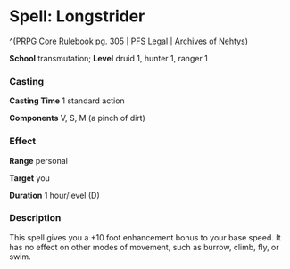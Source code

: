 # Spell: Longstrider

^([PRPG Core Rulebook][ss-longstrider] pg. 305 | PFS Legal | [Archives of Nehtys][sn-longstrider])

**School** transmutation; **Level** druid 1, hunter 1, ranger 1

### Casting

**Casting Time** 1 standard action  

**Components** V, S, M (a pinch of dirt)

### Effect

**Range** personal  

**Target** you  

**Duration** 1 hour/level (D)

### Description

This spell gives you a +10 foot enhancement bonus to your base speed. It has no effect on other modes of movement, such as burrow, climb, fly, or swim.

[ss-longstrider]: http://paizo.com/pathfinderRPG/v57
[sn-longstrider]: http://www.archivesofnethys.com/SpellDisplay.aspx?ItemName=Longstrider